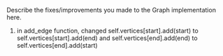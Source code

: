 Describe the fixes/improvements you made to the Graph implementation here.
1) in add_edge function, changed self.vertices[start].add(start) to self.vertices[start].add(end) and self.vertices[end].add(end) to self.vertices[end].add(start)